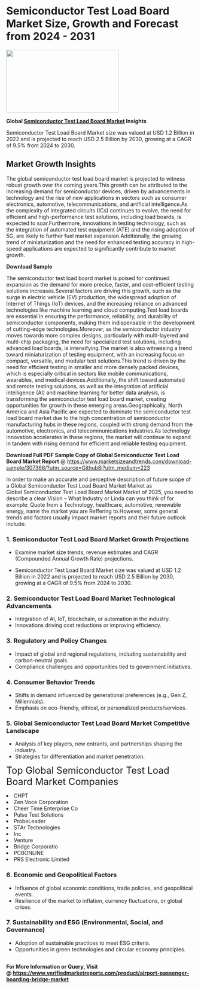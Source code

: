 <H1>Semiconductor Test Load Board Market Size, Growth and Forecast from 2024 - 2031</H1><img class="aligncenter size-medium wp-image-584254" src="https://thirdeyenews.in/wp-content/uploads/2024/09/Global-Market-Research-300x168.jpeg" alt="" width="300" height="168" /><p><strong>Global&nbsp;<a href="https://www.marketsizeandtrends.com/download-sample/307368/?utm_source=Github8j?utm_medium=223">Semiconductor Test Load Board Market</a> Insights</strong></p><p>Semiconductor Test Load Board Market size was valued at USD 1.2 Billion in 2022 and is projected to reach USD 2.5 Billion by 2030, growing at a CAGR of 9.5% from 2024 to 2030.</p><p><h2>Market Growth Insights</h2> <p>The global semiconductor test load board market is projected to witness robust growth over the coming years.This growth can be attributed to the increasing demand for semiconductor devices, driven by advancements in technology and the rise of new applications in sectors such as consumer electronics, automotive, telecommunications, and artificial intelligence.As the complexity of integrated circuits (ICs) continues to evolve, the need for efficient and high-performance test solutions, including load boards, is expected to soar.Furthermore, innovations in testing technology, such as the integration of automated test equipment (ATE) and the rising adoption of 5G, are likely to further fuel market expansion.Additionally, the growing trend of miniaturization and the need for enhanced testing accuracy in high-speed applications are expected to significantly contribute to market growth.</p> <p><strong>Download Sample</strong></p> <p>The semiconductor test load board market is poised for continued expansion as the demand for more precise, faster, and cost-efficient testing solutions increases.Several factors are driving this growth, such as the surge in electric vehicle (EV) production, the widespread adoption of Internet of Things (IoT) devices, and the increasing reliance on advanced technologies like machine learning and cloud computing.Test load boards are essential in ensuring the performance, reliability, and durability of semiconductor components, making them indispensable in the development of cutting-edge technologies.Moreover, as the semiconductor industry moves towards more complex designs, particularly with multi-layered and multi-chip packaging, the need for specialized test solutions, including advanced load boards, is intensifying.The market is also witnessing a trend toward miniaturization of testing equipment, with an increasing focus on compact, versatile, and modular test solutions.This trend is driven by the need for efficient testing in smaller and more densely packed devices, which is especially critical in sectors like mobile communications, wearables, and medical devices.Additionally, the shift toward automated and remote testing solutions, as well as the integration of artificial intelligence (AI) and machine learning for better data analysis, is transforming the semiconductor test load board market, creating opportunities for growth in these emerging areas.Geographically, North America and Asia Pacific are expected to dominate the semiconductor test load board market due to the high concentration of semiconductor manufacturing hubs in these regions, coupled with strong demand from the automotive, electronics, and telecommunications industries.As technology innovation accelerates in these regions, the market will continue to expand in tandem with rising demand for efficient and reliable testing equipment.<p><span class=""><strong>Download Full PDF Sample Copy of Global Semiconductor Test Load Board Market Report</strong> @ <a href="https://www.marketsizeandtrends.com/download-sample/307368/?utm_source=Github8j?utm_medium=223" target="_blank">https://www.marketsizeandtrends.com/download-sample/307368/?utm_source=Github8j?utm_medium=223</a></span></p><p>In order to make an accurate and perceptive description of future scope of a Global&nbsp;Semiconductor Test Load Board Market Market as Global&nbsp;Semiconductor Test Load Board Market Market of 2025, you need to describe a clear Vision &ndash; What Industry or Linda can you think of for example: Quote from a Technology, healthcare, automotive, renewable energy, name the market you are Reffering to.However, some general trends and factors usually impact market reports and their future outlook include:</p><h3>1.&nbsp;<strong>Semiconductor Test Load Board Market Growth Projections</strong></h3><ul><li>Examine market size trends, revenue estimates and CAGR (Compounded Annual Growth Rate) projections.</li><li><p>Semiconductor Test Load Board Market size was valued at USD 1.2 Billion in 2022 and is projected to reach USD 2.5 Billion by 2030, growing at a CAGR of 9.5% from 2024 to 2030.</p></li></ul><h3>2.&nbsp;<strong>Semiconductor Test Load Board Market Technological Advancements</strong></h3><ul><li>Integration of AI, IoT, blockchain, or automation in the industry.</li><li>Innovations driving cost reductions or improving efficiency.</li></ul><h3>3.&nbsp;<strong>Regulatory and Policy Changes</strong></h3><ul><li>Impact of global and regional regulations, including sustainability and carbon-neutral goals.</li><li>Compliance challenges and opportunities tied to government initiatives.</li></ul><h3>4.&nbsp;<strong>Consumer Behavior Trends</strong></h3><ul><li>Shifts in demand influenced by generational preferences (e.g., Gen Z, Millennials).</li><li>Emphasis on eco-friendly, ethical, or personalized products/services.</li></ul><h3>5.&nbsp;<strong>Global Semiconductor Test Load Board Market Competitive Landscape</strong></h3><ul><li>Analysis of key players, new entrants, and partnerships shaping the industry.</li><li>Strategies for differentiation and market penetration.</li></ul><p data-pm-slice="1 1 []"><span style="color: inherit; font-family: inherit; font-size: 25px;">Top Global Semiconductor Test Load Board Market Companies</span></p><div class="" data-test-id=""><p><li>CHPT</li><li> Zen Voce Corporation</li><li> Cheer Time Enterprise Co</li><li> Pulse Test Solutions</li><li> ProbeLeader</li><li> STAr Technologies</li><li> Inc</li><li> Venture</li><li> Bridge Corporatio</li><li> PCBONLINE</li><li> PRS Electronic Limited</li></p></div><h3>6.&nbsp;<strong>Economic and Geopolitical Factors</strong></h3><ul><li>Influence of global economic conditions, trade policies, and geopolitical events.</li><li>Resilience of the market to inflation, currency fluctuations, or global crises.</li></ul><h3>7.&nbsp;<strong>Sustainability and ESG (Environmental, Social, and Governance)</strong></h3><ul><li>Adoption of sustainable practices to meet ESG criteria.</li><li>Opportunities in green technologies and circular economy principles.</li></ul><h2><strong style="font-size: 14px;">For More Information or Query, Visit @&nbsp;</strong><a style="background-color: #ffffff; font-size: 14px;" href="https://www.marketsizeandtrends.com/report/semiconductor-test-load-board-market/" target="_blank">https://www.verifiedmarketreports.com/product/airport-passenger-boarding-bridge-market</a></h2>